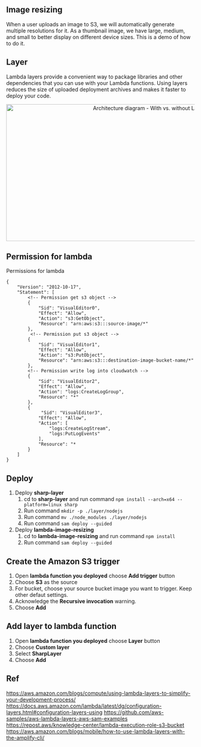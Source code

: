 ## Image resizing

When a user uploads an image to S3, we will automatically generate multiple resolutions for it. As a thumbnail image, we have large, medium, and small to better display on different device sizes. This is a demo of how to do it.

## Layer

Lambda layers provide a convenient way to package libraries and other dependencies that you can use with your Lambda functions. Using layers reduces the size of uploaded deployment archives and makes it faster to deploy your code.

<center><img src="https://d2908q01vomqb2.cloudfront.net/0a57cb53ba59c46fc4b692527a38a87c78d84028/2020/06/23/Architecture2.gif" alt="Architecture diagram - With vs. without Lambda layer" width="800" height="366"></center>

## Permission for lambda

Permissions for lambda

```
{
    "Version": "2012-10-17",
    "Statement": [
        <!-- Permission get s3 object -->
        {
            "Sid": "VisualEditor0",
            "Effect": "Allow",
            "Action": "s3:GetObject",
            "Resource": "arn:aws:s3:::source-image/*"
        },
         <!-- Permission put s3 object -->
        {
            "Sid": "VisualEditor1",
            "Effect": "Allow",
            "Action": "s3:PutObject",
            "Resource": "arn:aws:s3:::destination-image-bucket-name/*"
        },
        <!-- Permission write log into cloudwatch -->
        {
            "Sid": "VisualEditor2",
            "Effect": "Allow",
            "Action": "logs:CreateLogGroup",
            "Resource": "*"
        },
        {
             "Sid": "VisualEditor3",
            "Effect": "Allow",
            "Action": [
                "logs:CreateLogStream",
                "logs:PutLogEvents"
            ],
            "Resource": "*
        }
    ]
}
```

## Deploy

1. Deploy <b>sharp-layer</b>
   1. cd to <b>sharp-layer</b> and run command `npm install --arch=x64 --platform=linux sharp`
   2. Run command `mkdir -p ./layer/nodejs`
   3. Run command `mv ./node_modules ./layer/nodejs`
   4. Run command `sam deploy --guided`
2. Deploy <b>lambda-image-resizing</b>
   1. cd to <b>lambda-image-resizing</b> and run command `npm install`
   2. Run command `sam deploy --guided`

## Create the Amazon S3 trigger

1. Open <b>lambda function you deployed</b> choose <b>Add trigger</b> button
2. Choose <b>S3</b> as the source
3. For bucket, choose your source bucket image you want to trigger. Keep other defaut settings.
4. Acknowledge the <b>Recursive invocation</b> warning.
5. Choose <b>Add</b>

## Add layer to lambda function

1. Open <b>lambda function you deployed</b> choose <b>Layer</b> button
2. Choose <b>Custom layer</b>
3. Select <b>SharpLayer</b>
4. Choose <b>Add</b>

## Ref

https://aws.amazon.com/blogs/compute/using-lambda-layers-to-simplify-your-development-process/
https://docs.aws.amazon.com/lambda/latest/dg/configuration-layers.html#configuration-layers-using
https://github.com/aws-samples/aws-lambda-layers-aws-sam-examples
https://repost.aws/knowledge-center/lambda-execution-role-s3-bucket
https://aws.amazon.com/blogs/mobile/how-to-use-lambda-layers-with-the-amplify-cli/
